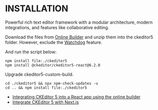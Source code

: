 # INSTALLATION

Powerful rich text editor framework with a modular architecture, modern integrations, and features like collaborative editing.

Download the files from [Online Builder](https://ckeditor.com/ckeditor-5/online-builder/) and unzip them into the ckeditor5 folder. However, exclude the [Watchdog](https://ckeditor.com/docs/ckeditor5/latest/installation/integrations/react.html#using-the-ckeditor-5-online-builder) feature.

And run the script below:

```shell
npm install file:./ckeditor5
npm install @ckeditor/ckeditor5-react@6.2.0
```

Upgrade ckeditor5-custom-build.

```shell
cd ./ckeditor5 && npx npm-check-updates -u
cd .. && npm install file:./ckeditor5
```

- [Integrating CKEditor 5 into a React app using the online builder](https://ckeditor.com/blog/react-text-input-field/)
- [Integrate CKEditor 5 with Next.js](https://ckeditor.com/docs/ckeditor5/latest/installation/integrations/next-js.html)
